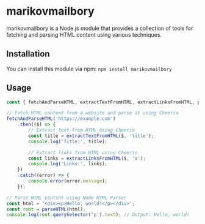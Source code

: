 # marikovmailbory

marikovmailbory is a Node.js module that provides a collection of tools for fetching and parsing HTML content using various techniques.

## Installation

You can install this module via npm: `npm install marikovmailbory`

## Usage

```javascript
const { fetchAndParseHTML, extractTextFromHTML, extractLinksFromHTML, parseHTML } = require('quantum-tools');

// Fetch HTML content from a website and parse it using Cheerio
fetchAndParseHTML('https://example.com')
    .then(($) => {
        // Extract text from HTML using Cheerio
        const title = extractTextFromHTML($, 'title');
        console.log('Title:', title);

        // Extract links from HTML using Cheerio
        const links = extractLinksFromHTML($, 'a');
        console.log('Links:', links);
    })
    .catch((error) => {
        console.error(error.message);
    });

// Parse HTML content using Node HTML Parser
const html = '<div><p>Hello, world!</p></div>';
const root = parseHTML(html);
console.log(root.querySelector('p').text); // Output: Hello, world!
```

